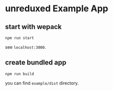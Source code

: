 # unreduxed Example App

## start with wepack

```
npm run start
```

see `localhost:3000`.

## create bundled app

```
npm run build
```

you can find `example/dist` directory.